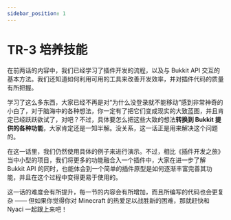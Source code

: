 ```yaml
---
sidebar_position: 1
---
```


# TR-3 培养技能

在前两话的内容中，我们已经学习了插件开发的流程，以及与 Bukkit API 交互的基本方法。我们还知道如何利用可用的工具来改善开发效率，并对插件代码的质量有所把握。

学习了这么多东西，大家已经不再是对“为什么没登录就不能移动”感到非常神奇的小白了，对于脑海中的各种想法，你一定有了把它们变成现实的大致蓝图，并且肯定已经跃跃欲试了，对吧？不过，具体要怎么把这些大致的想法**转换到 Bukkit 提供的各种功能**，大家肯定还是一知半解。没关系，这一话正是用来解决这个问题的。

在这一话里，我们仍然使用具体的例子来进行演示。不过，相比《插件开发之旅》当中小型的项目，我们将更多的功能融合入一个插件中，大家在进一步了解 Bukkit API 的同时，也能体会到一个简单的插件原型是如何逐渐丰富完善其功能，并且在这个过程中变得更易于使用的。

这一话的难度会有所提升，每一节的内容会有所增加，而且所编写的代码也会更复杂 —— 但如果你觉得你对 Minecraft 的热爱足以战胜新的困难，那就赶快和 Nyaci 一起跟上来吧！